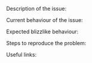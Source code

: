 Description of the issue:


Current behaviour of the issue:


Expected blizzlike behaviour:


Steps to reproduce the problem:


Useful links:
